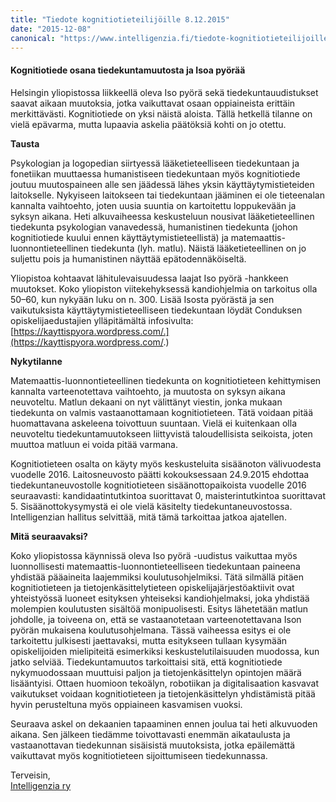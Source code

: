 ```yaml
---
title: "Tiedote kognitiotieteilijöille 8.12.2015"
date: "2015-12-08"
canonical: "https://www.intelligenzia.fi/tiedote-kognitiotieteilijoille/"
---
```


#### Kognitiotiede osana tiedekuntamuutosta ja Isoa pyörää

Helsingin yliopistossa liikkeellä oleva Iso pyörä sekä tiedekuntauudistukset saavat aikaan muutoksia, jotka vaikuttavat osaan oppiaineista erittäin merkittävästi. Kognitiotiede on yksi näistä aloista. Tällä hetkellä tilanne on vielä epävarma, mutta lupaavia askelia päätöksiä kohti on jo otettu.

**Tausta**

Psykologian ja logopedian siirtyessä lääketieteelliseen tiedekuntaan ja fonetiikan muuttaessa humanistiseen tiedekuntaan myös kognitiotiede joutuu muutospaineen alle sen jäädessä lähes yksin käyttäytymistieteiden laitokselle. Nykyiseen laitokseen tai tiedekuntaan jääminen ei ole tieteenalan kannalta vaihtoehto, joten uusia suuntia on kartoitettu loppukevään ja syksyn aikana. Heti alkuvaiheessa keskusteluun nousivat lääketieteellinen tiedekunta psykologian vanavedessä, humanistinen tiedekunta (johon kognitiotiede kuului ennen käyttäytymistieteellistä) ja matemaattis-luonnontieteellinen tiedekunta (lyh. matlu). Näistä lääketieteellinen on jo suljettu pois ja humanistinen näyttää epätodennäköiseltä.

Yliopistoa kohtaavat lähitulevaisuudessa laajat Iso pyörä -hankkeen muutokset. Koko yliopiston viitekehyksessä kandiohjelmia on tarkoitus olla 50–60, kun nykyään luku on n. 300. Lisää Isosta pyörästä ja sen vaikutuksista käyttäytymistieteelliseen tiedekuntaan löydät Conduksen opiskelijaedustajien ylläpitämältä infosivulta: [https://kayttispyora.wordpress.com/.](https://kayttispyora.wordpress.com/.)

**Nykytilanne**

Matemaattis-luonnontieteellinen tiedekunta on kognitiotieteen kehittymisen kannalta varteenotettava vaihtoehto, ja muutosta on syksyn aikana neuvoteltu. Matlun dekaani on nyt välittänyt viestin, jonka mukaan tiedekunta on valmis vastaanottamaan kognitiotieteen. Tätä voidaan pitää huomattavana askeleena toivottuun suuntaan. Vielä ei kuitenkaan olla neuvoteltu tiedekuntamuutokseen liittyvistä taloudellisista seikoista, joten muuttoa matluun ei voida pitää varmana.

Kognitiotieteen osalta on käyty myös keskusteluita sisäänoton välivuodesta vuodelle 2016. Laitosneuvosto päätti kokouksessaan 24.9.2015 ehdottaa tiedekuntaneuvostolle kognitiotieteen sisäänottopaikoista vuodelle 2016 seuraavasti: kandidaatintutkintoa suorittavat 0, maisterintutkintoa suorittavat 5. Sisäänottokysymystä ei ole vielä käsitelty tiedekuntaneuvostossa. Intelligenzian hallitus selvittää, mitä tämä tarkoittaa jatkoa ajatellen.

**Mitä seuraavaksi?**

Koko yliopistossa käynnissä oleva Iso pyörä -uudistus vaikuttaa myös luonnollisesti matemaattis-luonnontieteelliseen tiedekuntaan paineena yhdistää pääaineita laajemmiksi koulutusohjelmiksi. Tätä silmällä pitäen kognitiotieteen ja tietojenkäsittelytieteen opiskelijajärjestöaktiivit ovat yhteistyössä luoneet esityksen yhteiseksi kandiohjelmaksi, joka yhdistää molempien koulutusten sisältöä monipuolisesti. Esitys lähetetään matlun johdolle, ja toiveena on, että se vastaanotetaan varteenotettavana Ison pyörän mukaisena koulutusohjelmana. Tässä vaiheessa esitys ei ole tarkoitettu julkisesti jaettavaksi, mutta esitykseen tullaan kysymään opiskelijoiden mielipiteitä esimerkiksi keskustelutilaisuuden muodossa, kun jatko selviää. Tiedekuntamuutos tarkoittaisi sitä, että kognitiotiede nykymuodossaan muuttuisi paljon ja tietojenkäsittelyn opintojen määrä lisääntyisi. Ottaen huomioon tekoälyn, robotiikan ja digitalisaation kasvavat vaikutukset voidaan kognitiotieteen ja tietojenkäsittelyn yhdistämistä pitää hyvin perusteltuna myös oppiaineen kasvamisen vuoksi.

Seuraava askel on dekaanien tapaaminen ennen joulua tai heti alkuvuoden aikana. Sen jälkeen tiedämme toivottavasti enemmän aikataulusta ja vastaanottavan tiedekunnan sisäisistä muutoksista, jotka epäilemättä vaikuttavat myös kognitiotieteen sijoittumiseen tiedekunnassa.

Terveisin,  
[Intelligenzia ry](https://www.intelligenzia.fi)
